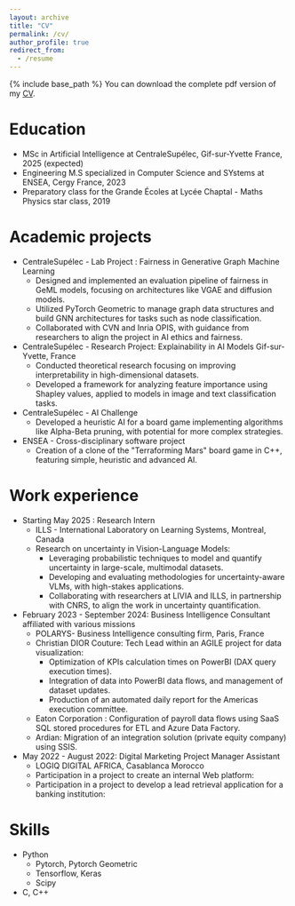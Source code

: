 ```yaml
---
layout: archive
title: "CV"
permalink: /cv/
author_profile: true
redirect_from:
  - /resume
---
```


{% include base_path %}
You can download the complete pdf version of my <a href = "https://ismailhatim.github.io/files/CV_HATIM_ISMAIL.pdf">CV</a>.

Education
======
* MSc in Artificial Intelligence at CentraleSupélec, Gif-sur-Yvette France, 2025 (expected)
* Engineering M.S specialized in Computer Science and SYstems at ENSEA, Cergy France, 2023
* Preparatory class for the Grande Écoles at Lycée Chaptal - Maths Physics star class, 2019

Academic projects
======
* CentraleSupélec - Lab Project : Fairness in Generative Graph Machine Learning 
  * Designed and implemented an evaluation pipeline of fairness in GeML models, focusing on architectures like VGAE and diffusion models.
  * Utilized PyTorch Geometric to manage graph data structures and build GNN architectures for tasks such as node classification.
  * Collaborated with CVN and Inria OPIS, with guidance from researchers to align the project in AI ethics and fairness.
* CentraleSupélec - Research Project: Explainability in AI Models Gif-sur-Yvette, France
  * Conducted theoretical research focusing on improving interpretability in high-dimensional datasets.
  * Developed a framework for analyzing feature importance using Shapley values, applied to models in image and text classification tasks.
* CentraleSupélec - AI Challenge
  * Developed a heuristic AI for a board game implementing algorithms like Alpha-Beta pruning, with potential for more complex strategies.
* ENSEA - Cross-disciplinary software project 
  * Creation of a clone of the "Terraforming Mars" board game in C++, featuring simple, heuristic and advanced AI.

Work experience
======
* Starting May 2025 : Research Intern
  * ILLS - International Laboratory on Learning Systems, Montreal, Canada
  * Research on uncertainty in Vision-Language Models:
    * Leveraging probabilistic techniques to model and quantify uncertainty in large-scale, multimodal datasets.
    * Developing and evaluating methodologies for uncertainty-aware VLMs, with high-stakes applications.
    * Collaborating with researchers at LIVIA and ILLS, in partnership with CNRS, to align the work in uncertainty quantification.
* February 2023 - September 2024: Business Intelligence Consultant affiliated with various missions
  * POLARYS- Business Intelligence consulting firm, Paris, France
  * Christian DIOR Couture: Tech Lead within an AGILE project for data visualization:
    * Optimization of KPIs calculation times on PowerBI (DAX query execution times).
    * Integration of data into PowerBI data flows, and management of dataset updates.
    * Production of an automated daily report for the Americas execution committee.
  * Eaton Corporation : Configuration of payroll data flows using SaaS SQL stored procedures for ETL and Azure Data Factory.
  * Ardian: Migration of an integration solution (private equity company) using SSIS.
* May 2022 - August 2022: Digital Marketing Project Manager Assistant
  * LOGIQ DIGITAL AFRICA, Casablanca Morocco
  * Participation in a project to create an internal Web platform:
  * Participation in a project to develop a lead retrieval application for a banking institution:
  
Skills
======
* Python
  * Pytorch, Pytorch Geometric
  * Tensorflow, Keras
  * Scipy
* C, C++
